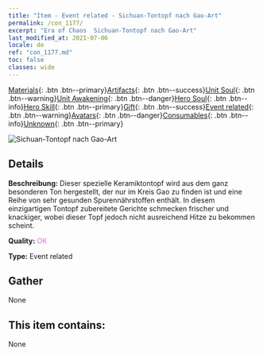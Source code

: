 ```yaml
---
title: "Item - Event related - Sichuan-Tontopf nach Gao-Art"
permalink: /con_1177/
excerpt: "Era of Chaos  Sichuan-Tontopf nach Gao-Art"
last_modified_at: 2021-07-06
locale: de
ref: "con_1177.md"
toc: false
classes: wide
---
```

 [Materials](/ItemsDE/){: .btn .btn--primary}[Artifacts](/ItemsDE/Artifacts/){: .btn .btn--success}[Unit Soul](/ItemsDE/UnitSoul/){: .btn .btn--warning}[Unit Awakening](/ItemsDE/UnitAwakening/){: .btn .btn--danger}[Hero Soul](/ItemsDE/HeroSoul/){: .btn .btn--info}[Hero Skill](/ItemsDE/HeroSkill/){: .btn .btn--primary}[Gift](/ItemsDE/Gift/){: .btn .btn--success}[Event related](/ItemsDE/Events/){: .btn .btn--warning}[Avatars](/ItemsDE/Avatars/){: .btn .btn--danger}[Consumables](/ItemsDE/Consumables/){: .btn .btn--info}[Unknown](/ItemsDE/Unknown/){: .btn .btn--primary}

 ![Sichuan-Tontopf nach Gao-Art](/images/t/i_81511231.png)

## Details
 **Beschreibung:** Dieser spezielle Keramiktontopf wird aus dem ganz besonderen Ton hergestellt, der nur im Kreis Gao zu finden ist und eine Reihe von sehr gesunden Spurennährstoffen enthält. In diesem einzigartigen Tontopf zubereitete Gerichte schmecken frischer und knackiger, wobei dieser Topf jedoch nicht ausreichend Hitze zu bekommen scheint.

 **Quality:** <span style="color: #DA70D6">OK</span>

 **Type:** Event related

## Gather

  None

## This item contains:

  None

